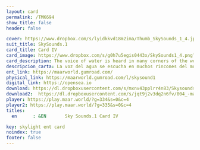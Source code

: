 ```yaml
---
layout: card
permalink: /TMK694
show_title: false
header: false

cover: https://www.dropbox.com/s/lyidkkvd18m2ima/Thumb_SkySounds_1_4.jpg?raw=1
suit_title: SkySounds.1
card_title: Card IV
card_image: https://www.dropbox.com/s/g0h7u5egis0443x/SkySounds1_4.png?raw=1
card_description: The voice of water is heard in many corners of the world, it sings in the rivers, whispers in the streams, and roars in the sea. The water is a constant companion, shaping the land and the lives of its inhabitants. Different species have always listened to the voice of the water, and they have woven it into their music, stories, and legends. Water is a vital source of life, providing nourishment for the earth and sustaining all living things. It is also a force that shapes the land, carving canyons and creating powerful floods. The voice of water reminds us of its importance for life, and the need to respect and preserve it. It is a reminder that water is not just a resource, but a fundamental part of the natural world to be protected and respected.
descripcion_carta: La voz del agua se escucha en muchos rincones del mundo; canta en los ríos, susurra en los arroyos y ruge en el mar. El agua es una compañera constante, moldeando la tierra y la vida de sus habitantes. Diferentes especies siempre han escuchado la voz del agua, tejiéndola en su música, historias y leyendas. El agua es una fuente vital de vida, proporcionando alimento a la tierra y sosteniendo a todos los seres vivos. También es una fuerza que moldea el paisaje, esculpiendo cañones y provocando poderosas inundaciones. La voz del agua nos recuerda su importancia para la vida y la necesidad de respetarla y preservarla. Es un recordatorio de que el agua no es solo un recurso, sino una parte fundamental del mundo natural que debe ser protegida y respetada.
ent_link: https://maarworld.gumroad.com/
physical_link: https://maarworld.gumroad.com/l/skysound1
digital_link: https://opensea.io
download: https://dl.dropboxusercontent.com/s/mxnv43pplrr4n83/Skysounds-1-IV.wav?raw=1
download2:  https://dl.dropboxusercontent.com/s/jqt9j2v3dq2n6fv/004_-maar-sky-sounds.1-card_IV.wav?raw=1
player: https://play.maar.world/?g=334&s=0&c=4
player2: https://play.maar.world/?g=335&s=0&c=4
titles:
  en      : &EN       Sky Sounds.1 Card IV

key: skylight ent card 
noindex: true
footer: false
---
```

